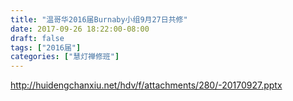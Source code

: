 ```yaml
---
title: "温哥华2016届Burnaby小组9月27日共修"
date: 2017-09-26 18:22:00-08:00
draft: false
tags: ["2016届"]
categories: ["慧灯禅修班"]
---
```

http://huidengchanxiu.net/hdv/f/attachments/280/-20170927.pptx
